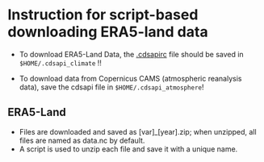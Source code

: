 # Instruction for script-based downloading ERA5-land data

- To download ERA5-Land Data, the [.cdsapirc](https://cds.climate.copernicus.eu/api-how-to
) file should be saved in `$HOME/.cdsapi_climate` !!


- To download data from Copernicus CAMS (atmospheric reanalysis data), save the cdsapi file in `$HOME/.cdsapi_atmosphere`!


## ERA5-Land

- Files are downloaded and saved as [var]_[year].zip; when unzipped, all files are named as data.nc by default.  
- A script is used to unzip each file and save it with a unique name.

